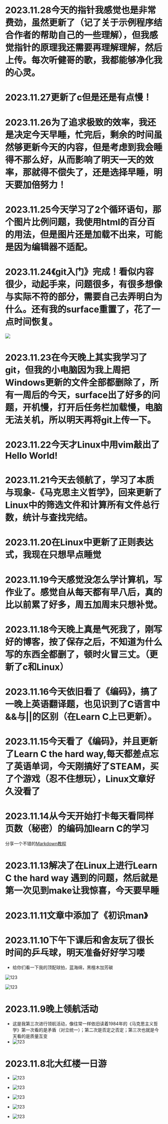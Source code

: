 # 2023.11.28今天的指针我感觉也是非常费劲，虽然更新了（记了关于示例程序结合作者的帮助自己的一些理解），但我感觉指针的原理我还需要再理解理解，然后上传。每次听健哥的歌，我都能够净化我的心灵。

# 2023.11.27更新了c但是还是有点慢！

# 2023.11.26为了追求极致的效率，我还是决定今天早睡，忙完后，剩余的时间虽然够更新今天的内容，但是考虑到我会睡得不那么好，从而影响了明天一天的效率，那就得不偿失了，还是选择早睡，明天要加倍努力！

# 2023.11.25今天学习了2个循环语句，那个图片比例问题，我使用html的百分百的用法，但是图片还是加载不出来，可能是因为编辑器不适配。

# 2023.11.24《git入门》完成！看似内容很少，动起手来，问题很多，有很多想像与实际不符的部分，需要自己去弄明白为什么。还有我的surface重置了，花了一点时间恢复。

![ ](index/1224.jpg)

# 2023.11.23在今天晚上其实我学习了git，但我的小电脑因为我上周把Windows更新的文件全部都删除了，所有一周后的今天，surface出了好多的问题，开机慢，打开后任务栏加载慢，电脑无法关机，所以明天再将git上传一下。

# 2023.11.22今天才Linux中用vim敲出了Hello World!

# 2023.11.21今天去领航了，学习了本质与现象-《马克思主义哲学》，回来更新了Linux中的筛选文件和计算所有文件总行数，统计与查找完结。

# 2023.11.20在Linux中更新了正则表达式，我现在只想早点睡觉

# 2023.11.19今天感觉没怎么学计算机，写作业了。感觉自从每天都有早八后，真的比以前累了好多，周五加周末只想补觉。

# 2023.11.18今天晚上真是气死我了，刚写好的博客，按了保存之后，不知道为什么写的东西全都删了，顿时火冒三丈。（更新了c和Linux） 

# 2023.11.16今天依旧看了《编码》，搞了一晚上英语翻译题，也见识到了C语言中&&与||的区别（在Learn C上已更新）。

# 2023.11.15今天看了《编码》，并且更新了Learn C the hard way,每天都差点忘了英语单词，今天刚搞好了STEAM，买了个游戏（忍不住想玩），Linux文章好久没看了

# 2023.11.14从今天开始打卡每天看同样页数（秘密）的编码加learn C的学习

分享一个不错的[Markdown教程]( https://b23.tv/QHo5ho3)

# 2023.11.13解决了在Linux上进行Learn C the hard way 遇到的问题，然后就是第一次见到make让我惊喜，今天要早睡

# 2023.11.11文章中添加了《初识man》

# 2023.11.10下午下课后和舍友玩了很长时间的乒乓球，明天准备好好学习喽

- 给你们看一下我的顶配球拍，蓝海绵，黑檀木加芳碳



![123](index/11101.jpg)

![123](index/11102.jpg)

# 2023.11.9晚上领航活动

- 这是我第三次进行领航活动，像往常一样依旧读着1984年的《马克思主义哲学》第一次看的是矛盾（对立统一）；第二次是否定之否定；第三次也就是今天看的是质量互变
- ![123](index/11096.jpg)

# 2023.11.8北大红楼一日游

- ![123](index/81.jpg)

- ![123](index/82.jpg)

- ![123](index/83.jpg)

- ![123](index/84.jpg)

- ![123](index/85.jpg)
